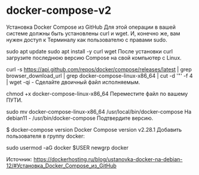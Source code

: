 # docker-compose-v2

Установка Docker Compose из GitHub
Для этой операции в вашей системе должны быть установлены curl и wget. И, конечно же, вам нужен доступ к Терминалу как пользователю с правами sudo.

sudo apt update
sudo apt install -y curl wget
После установки curl загрузите последнюю версию Compose на свой компьютер с Linux.

curl -s https://api.github.com/repos/docker/compose/releases/latest | grep browser_download_url  | grep docker-compose-linux-x86_64 | cut -d '"' -f 4 | wget -qi -
Сделайте двоичный файл исполняемым.

chmod +x docker-compose-linux-x86_64
Переместите файл по вашему ПУТИ.

sudo mv docker-compose-linux-x86_64 /usr/local/bin/docker-compose
  На debian11 - /usr/bin/docker-compose
Подтвердите версию.

$ docker-compose version
Docker Compose version v2.28.1
Добавить пользователя в группу docker:

sudo usermod -aG docker $USER
newgrp docker

Источник: https://dockerhosting.ru/blog/ustanovka-docker-na-debian-12/#Установка_Docker_Compose_из_GitHub
